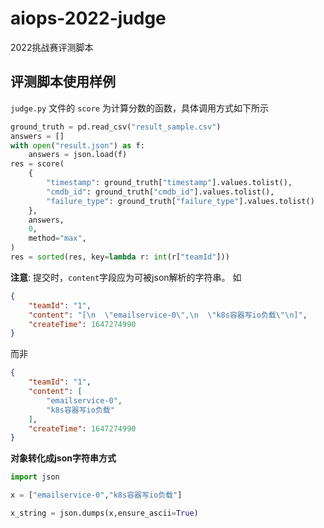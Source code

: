 # aiops-2022-judge

2022挑战赛评测脚本

## 评测脚本使用样例

`judge.py` 文件的 `score` 为计算分数的函数，具体调用方式如下所示

```python
ground_truth = pd.read_csv("result_sample.csv")
answers = []
with open("result.json") as f:
    answers = json.load(f)
res = score(
    {
        "timestamp": ground_truth["timestamp"].values.tolist(),
        "cmdb_id": ground_truth["cmdb_id"].values.tolist(),
        "failure_type": ground_truth["failure_type"].values.tolist()
    },
    answers,
    0,
    method="max",
)
res = sorted(res, key=lambda r: int(r["teamId"]))
```

**注意**: 提交时，`content`字段应为可被json解析的字符串。
如

```json
{
    "teamId": "1",
    "content": "[\n  \"emailservice-0\",\n  \"k8s容器写io负载\"\n]",
    "createTime": 1647274990
}
```

而非

```json
{
    "teamId": "1",
    "content": [
        "emailservice-0",
        "k8s容器写io负载"
    ],
    "createTime": 1647274990
}
```

**对象转化成json字符串方式**

```python
import json

x = ["emailservice-0","k8s容器写io负载"]

x_string = json.dumps(x,ensure_ascii=True)
```
